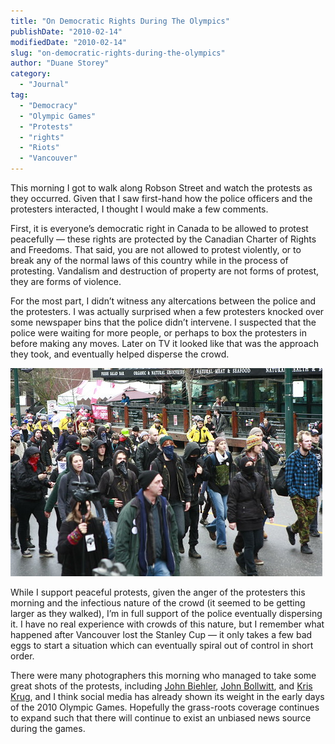 ```yaml
---
title: "On Democratic Rights During The Olympics"
publishDate: "2010-02-14"
modifiedDate: "2010-02-14"
slug: "on-democratic-rights-during-the-olympics"
author: "Duane Storey"
category:
  - "Journal"
tag:
  - "Democracy"
  - "Olympic Games"
  - "Protests"
  - "rights"
  - "Riots"
  - "Vancouver"
---
```


This morning I got to walk along Robson Street and watch the protests as they occurred. Given that I saw first-hand how the police officers and the protesters interacted, I thought I would make a few comments.

First, it is everyone’s democratic right in Canada to be allowed to protest peacefully — these rights are protected by the Canadian Charter of Rights and Freedoms. That said, you are not allowed to protest violently, or to break any of the normal laws of this country while in the process of protesting. Vandalism and destruction of property are not forms of protest, they are forms of violence.

For the most part, I didn’t witness any altercations between the police and the protesters. I was actually surprised when a few protesters knocked over some newspaper bins that the police didn’t intervene. I suspected that the police were waiting for more people, or perhaps to box the protesters in before making any moves. Later on TV it looked like that was the approach they took, and eventually helped disperse the crowd.

![Protest](_images/on-democratic-rights-during-the-olympics-1.jpg)

While I support peaceful protests, given the anger of the protesters this morning and the infectious nature of the crowd (it seemed to be getting larger as they walked), I’m in full support of the police eventually dispersing it. I have no real experience with crowds of this nature, but I remember what happened after Vancouver lost the Stanley Cup — it only takes a few bad eggs to start a situation which can eventually spiral out of control in short order.

There were many photographers this morning who managed to take some great shots of the protests, including [John Biehler](http://www.johnbiehler.com), [John Bollwitt](http://www.johnbollwitt.com), and [Kris Krug](http://www.kriskrug.com), and I think social media has already shown its weight in the early days of the 2010 Olympic Games. Hopefully the grass-roots coverage continues to expand such that there will continue to exist an unbiased news source during the games.